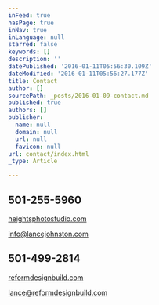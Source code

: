 ```yaml
---
inFeed: true
hasPage: true
inNav: true
inLanguage: null
starred: false
keywords: []
description: ''
datePublished: '2016-01-11T05:56:30.109Z'
dateModified: '2016-01-11T05:56:27.177Z'
title: Contact
author: []
sourcePath: _posts/2016-01-09-contact.md
published: true
authors: []
publisher:
  name: null
  domain: null
  url: null
  favicon: null
url: contact/index.html
_type: Article

---
```

## 

## 

## 501-255-5960

[heightsphotostudio.com][0]

info@lancejohnston.com

## 501-499-2814

[reformdesignbuild.com][1]

lance@reformdesignbuild.com

## 



[0]: https://thegrid.ai/lance-johnston-photographer/
[1]: https://thegrid.ai/reform-design-build/